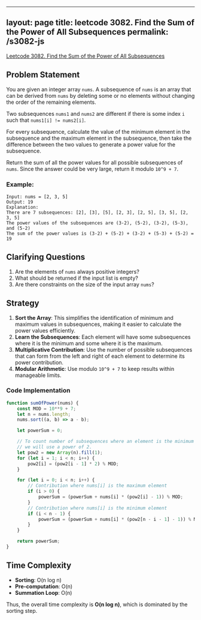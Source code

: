 
---
layout: page
title: leetcode 3082. Find the Sum of the Power of All Subsequences
permalink: /s3082-js
---
[Leetcode 3082. Find the Sum of the Power of All Subsequences](https://algoadvance.github.io/algoadvance/l3082)
## Problem Statement
You are given an integer array `nums`. A subsequence of `nums` is an array that can be derived from `nums` by deleting some or no elements without changing the order of the remaining elements.

Two subsequences `nums1` and `nums2` are different if there is some index `i` such that `nums1[i] != nums2[i]`.

For every subsequence, calculate the value of the minimum element in the subsequence and the maximum element in the subsequence, then take the difference between the two values to generate a power value for the subsequence.

Return the sum of all the power values for all possible subsequences of `nums`. Since the answer could be very large, return it modulo `10^9 + 7`.

### Example:
```
Input: nums = [2, 3, 5]
Output: 19
Explanation: 
There are 7 subsequences: [2], [3], [5], [2, 3], [2, 5], [3, 5], [2, 3, 5]
The power values of the subsequences are (3-2), (5-2), (3-2), (5-3), and (5-2)
The sum of the power values is (3-2) + (5-2) + (3-2) + (5-3) + (5-2) = 19
```

## Clarifying Questions
1. Are the elements of `nums` always positive integers?
2. What should be returned if the input list is empty?
3. Are there constraints on the size of the input array `nums`?

## Strategy
1. **Sort the Array**: This simplifies the identification of minimum and maximum values in subsequences, making it easier to calculate the power values efficiently.
2. **Learn the Subsequences**: Each element will have some subsequences where it is the minimum and some where it is the maximum.
3. **Multiplicative Contribution**: Use the number of possible subsequences that can form from the left and right of each element to determine its power contribution.
4. **Modular Arithmetic**: Use modulo `10^9 + 7` to keep results within manageable limits.

### Code Implementation

```javascript
function sumOfPower(nums) {
    const MOD = 10**9 + 7;
    let n = nums.length;
    nums.sort((a, b) => a - b);

    let powerSum = 0;

    // To count number of subsequences where an element is the minimum and maximum,
    // we will use a power of 2.
    let pow2 = new Array(n).fill(1);
    for (let i = 1; i < n; i++) {
        pow2[i] = (pow2[i - 1] * 2) % MOD;
    }

    for (let i = 0; i < n; i++) {
        // Contribution where nums[i] is the maximum element
        if (i > 0) {
            powerSum = (powerSum + nums[i] * (pow2[i] - 1)) % MOD;
        }
        // Contribution where nums[i] is the minimum element
        if (i < n - 1) {
            powerSum = (powerSum + nums[i] * (pow2[n - i - 1] - 1)) % MOD;
        }
    }

    return powerSum;
}
```

## Time Complexity
- **Sorting**: O(n log n)
- **Pre-computation**: O(n)
- **Summation Loop**: O(n)

Thus, the overall time complexity is **O(n log n)**, which is dominated by the sorting step.